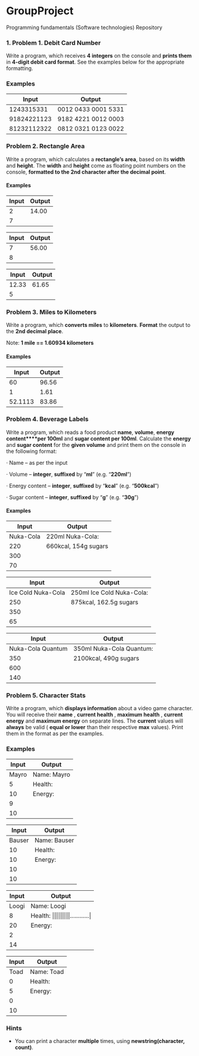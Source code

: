 ﻿# GroupProject
Programming fundamentals (Software technologies) Repository  

### 1. Problem 1. Debit Card Number

Write a program, which receives **4 integers** on the console and **prints them** in **4-digit debit card format**. See the examples below for the appropriate formatting.

### Examples

|  **Input**  |     **Output**      |
| ----------- | ------------------- |
| 1243315331  | 0012 0433 0001 5331 |
| 91824221123 | 9182 4221 0012 0003 |
| 81232112322 | 0812 0321 0123 0022 |


### Problem 2. Rectangle Area

Write a program, which calculates a **rectangle’s area**, based on its **width** and **height**. The **width** and **height** come as floating point numbers on the console, **formatted to the 2nd character after the decimal point**.

#### Examples

|**Input** | **Output**|
|----------|-----------|
|  2       |  14.00    |
|  7       |           |


|**Input** | **Output**|
|----------|-----------|
|  7       |  56.00    |
|  8       |           |


|**Input** | **Output**|
|----------|-----------|
| 12.33    |  61.65    |
|  5       |           |


### Problem 3. Miles to Kilometers

Write a program, which **converts miles** to **kilometers**. **Format** the output to the **2nd decimal place**.

Note: **1 mile == 1.60934 kilometers**

#### Examples

|**Input**|**Output**| 
|---------|----------|
|60       |96.56     | 
|1	  |1.61      | 
|52.1113  |83.86     |


### Problem 4. Beverage Labels

Write a program, which reads a food product **name**, **volume**, **energy content****per 100ml** and **sugar content per 100ml**. Calculate the **energy** and **sugar content** for the **given volume** and print them on the console in the following format:

·   Name – as per the input

·   Volume – **integer**, **suffixed** by “**ml**” (e.g. “**220ml**”)

·   Energy content – **integer**, **suffixed** by “**kcal**” (e.g. “**500kcal**”)

·   Sugar content – **integer**, **suffixed** by “**g**” (e.g. “**30g**”) 

#### Examples
 

|     **Input**     |        **Output**       |
|-------------------|-------------------------|
|Nuka-Cola          |220ml Nuka-Cola:         |
|220                |660kcal, 154g sugars     |
|300                |                         |
|70                 |                         |

 

|     **Input**     |        **Output**       |
|-------------------|-------------------------|
|Ice Cold Nuka-Cola |250ml Ice Cold Nuka-Cola:|
|250                |875kcal, 162.5g sugars   |
|350                |                         |
|65                 |                         |

 

|     **Input**     |        **Output**       |
|-------------------|-------------------------|
|Nuka-Cola Quantum  |350ml Nuka-Cola Quantum: |
|350                |2100kcal, 490g sugars    |
|600                |                         |
|140                |                         |


### Problem 5. Character Stats

Write a program, which **displays information** about a video game character. You will receive their **name** , **current health** , **maximum health** , **current energy** and **maximum energy** on separate lines. The **current** values will **always** be valid ( **equal or lower** than their respective **max** values). Print them in the format as per the examples.

### Examples

| **Input** |            **Output**          |   
| --------- | ------------------------------ |
| Mayro     | Name: Mayro                    |
| 5         | Health: ||||||.....|           |
| 10        | Energy: ||||||||||.|           |
| 9         |                                |
| 10        |                                |


| **Input** |            **Output**          |   
| --------- | ------------------------------ |
| Bauser    | Name: Bauser                   |
| 10        | Health: ||||||||||||           |
| 10        | Energy: ||||||||||||           |
| 10        |                                |
| 10        |                                |


| **Input** |            **Output**          |   
| --------- | ------------------------------ |
| Loogi     | Name: Loogi                    |
| 8         | Health: \|\|\|\|\|\|\|\|\|\.\.\.\.\.\.\.\.\.\.\.\.\| |
| 20        | Energy: |||............|       |
| 2         |                                |
| 14        |                                |


| **Input** |            **Output**          |   
| --------- | ------------------------------ |
| Toad      | Name: Toad                     |
| 0         | Health: |.....|                |
| 5         | Energy: |..........|           |
| 0         |                                |
| 10        |                                |

### Hints

- You can print a character **multiple** times, using **newstring(character, count)**.
